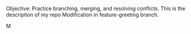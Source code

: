 Objective: Practice branching, merging, and resolving conflicts.
This is the description of my repo									Modification in feature-greeting branch.

M